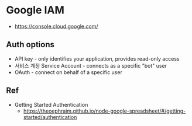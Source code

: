 # Google IAM
* https://console.cloud.google.com/

## Auth options
* API key - only identifies your application, provides read-only access
* 서비스 계정 Service Account - connects as a specific "bot" user
* OAuth - connect on behalf of a specific user

## Ref
* Getting Started Authentication
  * https://theoephraim.github.io/node-google-spreadsheet/#/getting-started/authentication
